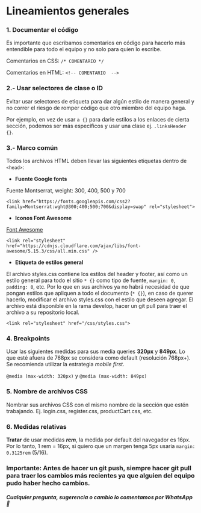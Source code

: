 # Lineamientos generales
### 1. Documentar el código
Es importante que escribamos comentarios en código para hacerlo más entendible para todo el equipo y no solo para quien lo escribe.

Comentarios en CSS: `/* COMENTARIO */`

Comentarios en HTML: `<!-- COMENTARIO  -->`

### 2.- Usar selectores de clase o ID
Evitar usar selectores de etiqueta para dar algún estilo de manera general y no correr el riesgo de romper código que otro miembro del equipo haga.

Por ejemplo, en vez de usar `a {}` para darle estilos a los enlaces de cierta sección, podemos ser más específicos y usar una clase ej. `.linksHeader {}`.

### 3.- Marco común

Todos los archivos HTML deben llevar las siguientes etiquetas dentro de `<head>`:

-  **Fuente Google fonts**

Fuente Montserrat, weight: 300, 400, 500 y 700

`<link href="https://fonts.googleapis.com/css2?family=Montserrat:wght@300;400;500;700&display=swap" rel="stylesheet">`

- **Iconos Font Awesome**

[Font Awesome](https://fontawesome.com)

`<link rel="stylesheet" href="https://cdnjs.cloudflare.com/ajax/libs/font-awesome/5.15.3/css/all.min.css" />`

- **Etiqueta de estilos general** 

El archivo styles.css contiene los estilos del header y footer, así como un estilo general para todo el sitio  `* {}` como tipo de fuente, `margin: 0`, `padding: 0`, etc. Por lo que en sus archivos ya no habrá necesidad de que pongan estilos que apliquen a todo el documento (`* {}`), en caso de querer hacerlo, modificar el archivo styles.css con el estilo que deseen agregar.
El archivo  está disponible en la rama develop, hacer un git pull para traer el archivo a su repositorio local.

`<link rel="stylesheet" href="/css/styles.css">`

### 4. Breakpoints
Usar las siguientes medidas para sus media queries **320px** y  **849px**. Lo que esté afuera de 768px se considera como default (resolución 768px+). Se recomienda utilizar la estrategia _mobile first_.

`@media (max-width: 320px)` y `@media (max-width: 849px)`

### 5. Nombre de archivos CSS
Nombrar sus archivos CSS con el mismo nombre de la sección que estén trabajando. Ej. login.css, register.css, productCart.css, etc.

### 6. Medidas relativas

**Tratar** de usar medidas **_rem_**, la medida por default del navegador es 16px. Por lo tanto, 1 rem = 16px, si quiero que un margen tenga 5px usaria `margin: 0.3125rem` (5/16).

### Importante: Antes de hacer un git push, siempre hacer git pull para traer los cambios más recientes ya que alguien del equipo pudo haber hecho cambios.

##### Cualquier pregunta, sugerencia o cambio lo comentamos por WhatsApp 🤠
